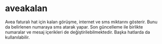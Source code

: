 aveakalan
=========

Avea faturalı hat için kalan görüşme, internet ve sms miktarını gösterir. 
Bunu da belirlenen numaraya sms atarak yapar. 
Son güncelleme ile birlikte numaralar ve mesaj içerikleri de değiştirilebilmektedir. 
Başka hatlarda da kullanılabilir. 
